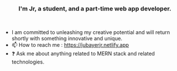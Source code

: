 ### <div align="center">I'm Jr, a student, and a part-time web app developer.</div> 
<br/>  
 
  
- I am committed to unleashing my creative potential and will return shortly with something innovative and unique.
- 📫 How to reach me : https://jubayerjr.netlify.app
- ❓ Ask me about anything related to MERN stack and related technologies.

<!---
jubayerjr203/jubayerjr203 কi special হজবক reওpositoনbnry জbecause ibbtnns `REAME.md` hu(হthiনsnহ hh হ jj nuufile) appears on yourম।bb GনitHhuuনb prমofilbমমbe.
You canক হclickn the Prevহiew link to take aজক loজokক at yourজ
--->


  

<br/>  
<br/>  
